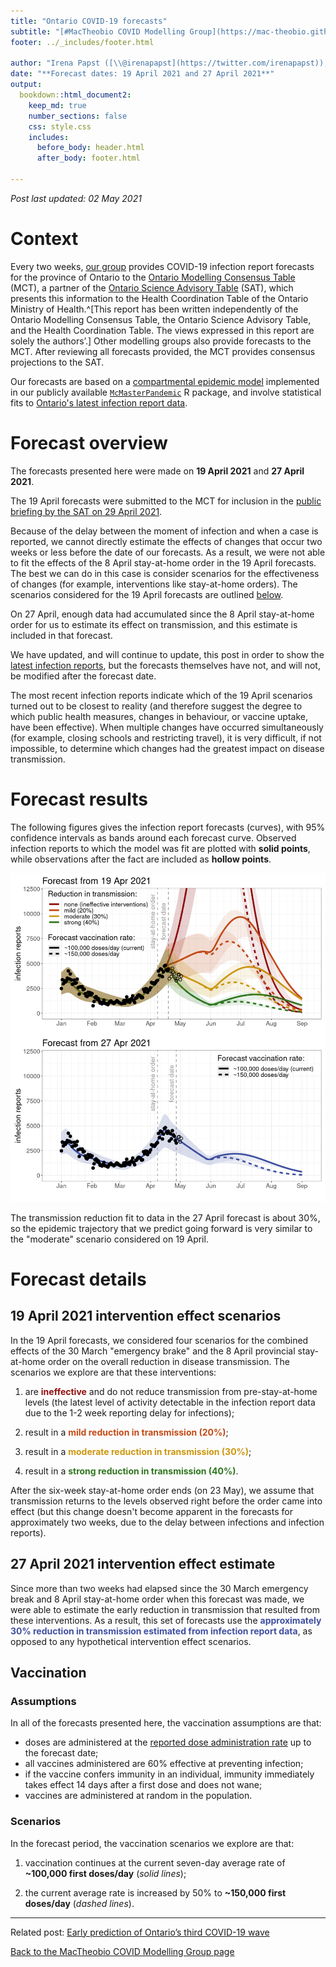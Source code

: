 ```yaml
---
title: "Ontario COVID-19 forecasts"
subtitle: "[#MacTheobio COVID Modelling Group](https://mac-theobio.github.io/covid-19/)"
footer: ../_includes/footer.html

author: "Irena Papst ([\\@irenapapst](https://twitter.com/irenapapst)), Michael Li, Ben Bolker ([\\@bolkerb](https://twitter.com/bolkerb)), Jonathan Dushoff ([\\@jd_mathbio](https://twitter.com/jd_mathbio)), David Earn ([\\@DavidJDEarn](https://twitter.com/davidjdearn))"
date: "**Forecast dates: 19 April 2021 and 27 April 2021**"
output: 
  bookdown::html_document2:
    keep_md: true
    number_sections: false
    css: style.css
    includes:
      before_body: header.html
      after_body: footer.html

---
```








<!-- set up custom css classes for the different scenarios to make marking up the text less cumbersome... sc1 = scenario 1 -->

<style type="text/css">
.sc1 {
  color: #900F0F;
  font-weight: bold;
}

.sc2 {
  color: #C24A17;
  font-weight: bold;
}

.sc3 {
  color: #CC9710;
  font-weight: bold;
}

.sc4 {
  color: #2F771F;
  font-weight: bold;
}

.sc5 {
  color: #4050A0;
  font-weight: bold;
}
</style>

<div>

_Post last updated: 02 May 2021_

# Context

Every two weeks, [our group](https://mac-theobio.github.io/covid-19/) provides COVID-19 infection report forecasts for the province of Ontario to the [Ontario Modelling Consensus Table](https://covid19-sciencetable.ca/our-partners/) (MCT), a partner of the [Ontario Science Advisory Table](https://covid19-sciencetable.ca) (SAT), which presents this information to the Health Coordination Table of the Ontario Ministry of Health.^[This report has been written independently of the Ontario Modelling Consensus Table, the Ontario Science Advisory Table, and the Health Coordination Table. The views expressed in this report are solely the authors’.] Other modelling groups also provide forecasts to the MCT.  After reviewing all forecasts provided, the MCT provides consensus projections to the SAT.

Our forecasts are based on a [compartmental epidemic model](https://en.wikipedia.org/wiki/Compartmental_models_in_epidemiology) implemented in our publicly available [`McMasterPandemic`](https://github.com/bbolker/McMasterPandemic) R package, and involve statistical fits to [Ontario's latest infection report data](https://covid-19.ontario.ca/data).

</div>

<div class="flex-container">

<div class="flex-item-left">

# Forecast overview

The forecasts presented here were made on **19 April 2021** and **27 April 2021**.

The 19 April forecasts were submitted to the MCT for inclusion in the [public briefing by the SAT on 29 April 2021](https://www.youtube.com/watch?v=nIZkgeOOo5I).

Because of the delay between the moment of infection and when a case is reported, we cannot directly estimate the effects of changes that occur two weeks or less before the date of our forecasts. As a result, we were not able to fit the effects of the 8 April stay-at-home order in the 19 April forecasts. The best we can do in this case is consider scenarios for the effectiveness of changes (for example, interventions like stay-at-home orders). The scenarios considered for the 19 April forecasts are outlined [below](#measures_scenarios).

On 27 April, enough data had accumulated since the 8 April stay-at-home order for us to estimate its effect on transmission, and this estimate is included in that forecast.

We have updated, and will continue to update, this post in order to show the [latest infection reports](https://covid-19.ontario.ca/data), but the forecasts themselves have not, and will not, be modified after the forecast date.

The most recent infection reports indicate which of the 19 April scenarios turned out to be closest to reality (and therefore suggest the degree to which public health measures, changes in behaviour, or vaccine uptake, have been effective).  When multiple changes have occurred simultaneously (for example, closing schools and restricting travel), it is very difficult, if not impossible, to determine which changes had the greatest impact on disease transmission.

</div>

<div class="flex-item-right">

# Forecast results

The following figures gives the infection report forecasts (curves), with 95% confidence intervals as bands around each forecast curve. Observed infection reports to which the model was fit are plotted with **solid points**, while observations after the fact are included as **hollow points**.

![](ON_forecast_0502_files/figure-html/forecast-1.png)<!-- -->

The transmission reduction fit to data in the 27 April forecast is about 30%, so the epidemic trajectory that we predict going forward is very similar to the "moderate" scenario considered on 19 April.

</div>

</div>

<div>

# Forecast details 

## 19 April 2021 intervention effect scenarios

In the 19 April forecasts, we considered four scenarios for the combined effects of the 30 March "emergency brake" and the 8 April provincial stay-at-home order on the overall reduction in disease transmission. The scenarios we explore are that these interventions:

1. are <span class= "sc1">ineffective</span> and do not reduce transmission from pre-stay-at-home levels (the latest level of activity detectable in the infection report data due to the 1-2 week reporting delay for infections);

2. result in a <span class="sc2">mild reduction in transmission (20%)</span>;

3. result in a <span class="sc3">moderate reduction in transmission (30%)</span>;

4. result in a <span class="sc4">strong reduction in transmission (40%)</span>.

After the six-week stay-at-home order ends (on 23 May), we assume that transmission returns to the levels observed right before the order came into effect (but this change doesn't become apparent in the forecasts for approximately two weeks, due to the delay between infections and infection reports).

## 27 April 2021 intervention effect estimate

Since more than two weeks had elapsed since the 30 March emergency break and 8 April stay-at-home order when this forecast was made, we were able to estimate the early reduction in transmission that resulted from these interventions. As a result, this set of forecasts use the <span class="sc5">approximately 30% reduction in transmission estimated from infection report data</span>, as opposed to any hypothetical intervention effect scenarios.

## Vaccination

### Assumptions

In all of the forecasts presented here, the vaccination assumptions are that:

* doses are administered at the [reported dose administration rate](https://covid19tracker.ca/vaccinationtracker.html) up to the forecast date;
* all vaccines administered are 60% effective at preventing infection;
* if the vaccine confers immunity in an individual, immunity immediately takes effect 14 days after a first dose and does not wane;
* vaccines are administered at random in the population.

### Scenarios

In the forecast period, the vaccination scenarios we explore are that:

1. vaccination continues at the current seven-day average rate of **~100,000 first doses/day** (*solid lines*);

2. the current average rate is increased by 50% to **~150,000 first doses/day** (*dashed lines*).

---

Related post: [Early prediction of Ontario’s third COVID-19 wave](https://mac-theobio.github.io/forecasts/outputs/ON_accuracy.html)

[Back to the MacTheobio COVID Modelling Group page](https://mac-theobio.github.io/covid-19/)

</div>

<!-- EXPORT CSV -->


